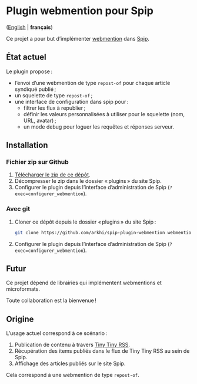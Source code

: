 # Plugin webmention pour Spip

([English](README_en.md) | **français**)

Ce projet a pour but d’implémenter [webmention](https://www.w3.org/TR/webmention/) dans [Spip](https://spip.net/).

## État actuel

Le plugin propose :

- l’envoi d’une webmention de type `repost-of` pour chaque article syndiqué publié ;
- un squelette de type `repost-of` ;
- une interface de configuration dans spip pour :
    - filtrer les flux à republier ;
    - définir les valeurs personnalisées à utiliser pour le squelette (nom, URL, avatar) ;
    - un mode debug pour loguer les requêtes et réponses serveur.

## Installation

### Fichier zip sur Github

1. [Télécharger le zip de ce dépôt](archive/master.zip).
1. Décompresser le zip dans le dossier « plugins » du site Spip.
1. Configurer le plugin depuis l’interface d’administration de Spip (`?exec=configurer_webmention`).

### Avec git

1. Cloner ce dépôt depuis le dossier « plugins » du site Spip :
    ```sh
    git clone https://github.com/arkhi/spip-plugin-webmention webmention
    ```
1. Configurer le plugin depuis l’interface d’administration de Spip (`?exec=configurer_webmention`).

## Futur

Ce projet dépend de librairies qui implémentent webmentions et microformats.

Toute collaboration est la bienvenue !

## Origine

L’usage actuel correspond à ce scénario :

1. Publication de contenu à travers [Tiny Tiny RSS](https://tt-rss.org/).
1. Récupération des items publiés dans le flux de Tiny Tiny RSS au sein de Spip.
1. Affichage des articles publiés sur le site Spip.

Cela correspond à une webmention de type `repost-of`.